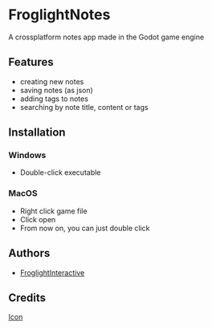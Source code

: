 
# FroglightNotes

A crossplatform notes app made in the Godot game engine

## Features
- creating new notes
- saving notes (as json)
- adding tags to notes
- searching by note title, content or tags
## Installation

### Windows
- Double-click executable

### MacOS
- Right click game file
- Click open
- From now on, you can just double click

## Authors

- [FroglightInteractive](https://www.github.com/froglightinteractive)

## Credits
[Icon](https://www.flaticon.com/free-icons/document)
